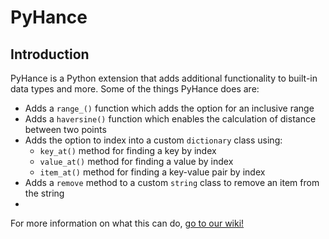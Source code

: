 # PyHance
## Introduction
PyHance is a Python extension that adds additional functionality to built-in data types and more.
Some of the things PyHance does are:
* Adds a `range_()` function which adds the option for an inclusive range
* Adds a  `haversine()` function which enables the calculation of distance between two points
* Adds the option to index into a custom `dictionary` class using:
    * `key_at()` method for finding a key by index
    * `value_at()` method for finding a value by index
    * `item_at()` method for finding a key-value pair by index
* Adds a `remove` method to a custom `string` class to remove an item from the string
* 
For more information on what this can do, [go to our wiki!](https://github.com/IzaCoder/PyHance/wiki)
